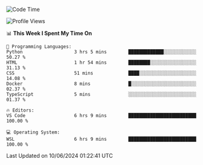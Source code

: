 <!--START_SECTION:waka-->
![Code Time](http://img.shields.io/badge/Code%20Time-655%20hrs%2034%20mins-blue)

![Profile Views](http://img.shields.io/badge/Profile%20Views-0-blue)

📊 **This Week I Spent My Time On** 

```text
💬 Programming Languages: 
Python                   3 hrs 5 mins        █████████████░░░░░░░░░░░░   50.27 % 
HTML                     1 hr 54 mins        ████████░░░░░░░░░░░░░░░░░   31.13 % 
CSS                      51 mins             ████░░░░░░░░░░░░░░░░░░░░░   14.08 % 
Docker                   8 mins              █░░░░░░░░░░░░░░░░░░░░░░░░   02.37 % 
TypeScript               5 mins              ░░░░░░░░░░░░░░░░░░░░░░░░░   01.37 % 

🔥 Editors: 
VS Code                  6 hrs 9 mins        █████████████████████████   100.00 % 

💻 Operating System: 
WSL                      6 hrs 9 mins        █████████████████████████   100.00 % 
```


 Last Updated on 10/06/2024 01:22:41 UTC
<!--END_SECTION:waka-->
